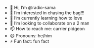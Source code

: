 - 👋 Hi, I’m @radio-sama
- 👀 I’m interested in chasing the bag!!!
- 🌱 I’m currently learning how to love
- 💞️ I’m looking to collaborate on a 2 man
- 📫 How to reach me: carrier pidgeon
- 😄 Pronouns: he/him
- ⚡ Fun fact: fun fact

